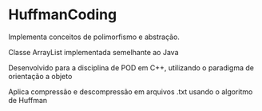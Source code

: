 # HuffmanCoding

Implementa conceitos de polimorfismo e abstração. 

Classe ArrayList implementada semelhante ao Java

Desenvolvido para a disciplina de POD em C++, utilizando o paradigma de orientação a objeto

Aplica compressão e descompressão em arquivos .txt usando o algoritmo de Huffman